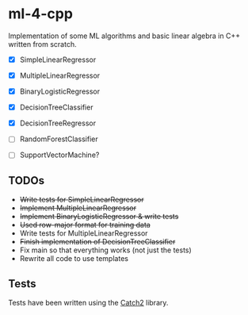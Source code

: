 # ml-4-cpp
Implementation of some ML algorithms and basic linear algebra in C++ written from scratch.

- [x] SimpleLinearRegressor

- [x] MultipleLinearRegressor

- [x] BinaryLogisticRegressor

- [x] DecisionTreeClassifier

- [x] DecisionTreeRegressor

- [ ] RandomForestClassifier

- [ ] SupportVectorMachine?





## TODOs
- ~~Write tests for SimpleLinearRegressor~~
- ~~Implement MultipleLinearRegressor~~ 
- ~~Implement BinaryLogisticRegressor & write tests~~
- ~~Used row-major format for training data~~
- Write tests for MultipleLinearRegressor
- ~~Finish implementation of DecisionTreeClassifier~~
- Fix main so that everything works (not just the tests)
- Rewrite all code to use templates


## Tests
Tests have been written using the [Catch2](https://github.com/catchorg/Catch2) library.
